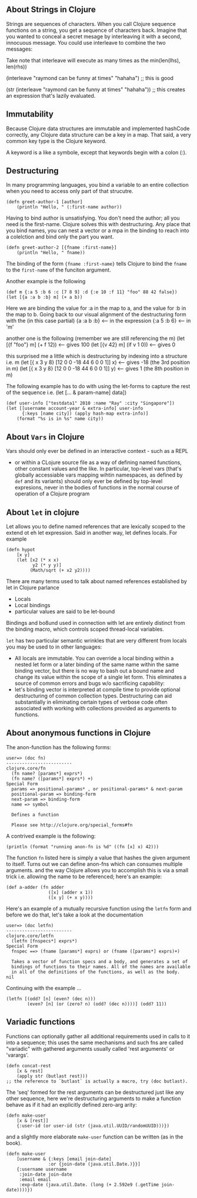 ## About Strings in Clojure

Strings are sequences of characters. When you call Clojure sequence 
functions on a string, you get a sequence of characters back. Imagine 
that you wanted to conceal a secret mesage by interleaving it
with a second, innocuous message. You could use interleave to combine
the two messages:

Take note that interleave will execute as many times as the 
min(len(lhs), len(rhs))

(interleave "raymond can be funny at times" "hahaha") ;; this is good

(str (interleave "raymond can be funny at times" "hahaha")) ;; this creates an expression that's lazily evaluated.


## Immutability

Because Clojure data structures are immutable and implemented hashCode
correctly, any Clojure data structure can be a key in a map. That said,
a very common key type is the Clojure keyword.

A keyword is a like a symbole, except that keywords begin with a colon (:).

## Destructuring

In many programming languages, you bind a variable to an 
entire collection when you need to access only part of that strucutre.

```
(defn greet-author-1 [author]
    (println "Hello, " (:first-name author))
```

Having to bind author is unsatisfying. You don't need the author; all you need
is the first-name. Clojure solves this with destructuring. Any place that you bind
names, you can nest a vector or a mpa in the binding to reach into 
a colelction and bind only the part you want. 

```
(defn greet-author-2 [{fname :first-name}]
    (println "Hello, " fname))
```
The binding of the form `{fname :first-name}` tells Clojure 
to bind the `fname` to the `first-name` of the funciton argument.

Another example is the following 
```
(def m {:a 5 :b 6 :c [7 8 9] :d {:e 10 :f 11} "foo" 88 42 false})
(let [{a :a b :b} m] (+ a b)) 
```
Here we are binding the value for :a in the map to a, and the value for :b in the map to b.
Going back to our visual alignment of the destructuring form with the (in this case partial)
{a :a b :b} <-- in the expression
{:a 5 :b 6} <-- in 'm'

another one is the following (remember we are still referencing the m)
(let [{f "foo"} m] (+ f 12)) <-- gives 100
(let [{v 42} m] (if v 1 0)) <-- gives 0

this surprised me a little which is destructuring by indexing into a structure i.e. m
(let [{ x 3 y 8} [12 0 0 -18 44 6 0 0 1]] x) <-- gives -18 (the 3rd position in m)
(let [{ x 3 y 8} [12 0 0 -18 44 6 0 0 1]] y) <-- gives 1 (the 8th position in m)

The following example has to do with using the let-forms to capture
the rest of the sequence i.e. (let [... & param-name] data])

```
(def user-info ["testdata1" 2010 :name "Ray" :city "Singapore"])
(let [[username account-year & extra-info] user-info
      {:keys [name city]) (apply hash-map extra-info)]
    (format "%s is in %s" name city))
```

## About `Vars` in Clojure

Vars should only ever be defined in an interactive context - such as a REPL
- or within a CLojure source file as a way of defining named functions, other constant
values and the like. In particular, top-level vars (that's globally accessiable vars mapping
wihtin namespaces, as defined by `def` and its variants) should only ever be defined by 
top-level expresions, never in the bodies of functions in the normal course of operation
of a Clojure program


## About `let` in clojure

Let allows you to define named references that are lexically scoped to the extend ot eh 
let expression. Said in another way, let defines locals. For example
```
(defn hypot 
    [x y]
    (let [x2 (* x x)
          y2 (* y y)]
         (Math/sqrt (+ x2 y2))))
```

There are many terms used to talk about named references established by let in Clojure parlance
+ Locals 
+ Local bindings
+ particular values are said to be let-bound

Bindings and bo8und used in connection with let are entirely distinct
from the binding macro, which controls scoped thread-local variables.

`let` has two particular semantic wrinkles that are very different from locals you may be
used to in other languages:
+ All locals are immutable. You can override a local binding within a nested let form
  or a later binding of the same name within the same binding vector, but there is no way to bash out
  a bound name and change its value within the scope of a single let form. This eliminates a source of common
  errors and bugs w/o sacrificing capability:
+ let's binding vector is interpreted at compile time to provide optional destructuring of common collection types.
  Destructuring can aid substantially in eliminating certain types of verbose code often associated with
  working with collections provided as arguments to functions.

## About anonymous functions in Clojure

The anon-function has the following forms:
```
user=> (doc fn)
-------------------------
clojure.core/fn
  (fn name? [params*] exprs*)
  (fn name? ([params*] exprs*) +)
Special Form
  params => positional-params* , or positional-params* & next-param
  positional-param => binding-form
  next-param => binding-form
  name => symbol

  Defines a function

  Please see http://clojure.org/special_forms#fn
```
A contrived example is the following:
```
(println (format "running anon-fn is %d" ((fn [x] x) 42)))
```
The function `fn` listed here is simply a value that hashes the given 
argument to itself.
Turns out we can define anon-fns which can consumes multiple arguments.
and the way Clojure allows you to accomplish this is via a small trick
i.e. allowing the name to be referenced; here's an example:
```
(def a-adder (fn adder 
                ([x] (adder x 1))
                ([x y] (+ x y))))
```

Here's an example of a mutually recursive function using the `letfn` form
and before we do that, let's take a look at the documentation
```
user=> (doc letfn)
-------------------------
clojure.core/letfn
  (letfn [fnspecs*] exprs*)
Special Form
  fnspec ==> (fname [params*] exprs) or (fname ([params*] exprs)+)

  Takes a vector of function specs and a body, and generates a set of
  bindings of functions to their names. All of the names are available
  in all of the definitions of the functions, as well as the body.
nil
```
Continuing with the example ...
```
(letfn [(odd? [n] (even? (dec n))) 
        (even? [n] (or (zero? n) (odd? (dec n))))] (odd? 11))
```
## Variadic functions

Functions can optionally gather all additional requirements used
in calls to it into a sequence; this uses the same mechanisms
and such fns are called "variadic" with gathered arguments
usually called 'rest arguments' or 'varargs'.
```
(defn concat-rest
    [x & rest]
    (apply str (butlast rest)))
;; the reference to `butlast` is actually a macro, try (doc butlast).
```
The 'seq' formed for the rest arguments can be destructured just like any other
sequence, here we're destructuring arguments to make a function behave as if it
had an explicitly defined zero-arg arity:
```
(defn make-user
    [x & [rest]]
    {:user-id (or user-id (str (java.util.UUID/randomUUID)))})
```
and a slightly more elaborate `make-user` function can be written (as in the book).
```
(defn make-user
    [username & {:keys [email join-date]
                :or {join-date (java.util.Date.)}}] 
    {:username username
     :join-date join-date
     :email email
     :exp-date (java.util.Date. (long (+ 2.592e9 (.getTime join-date))))})
```


